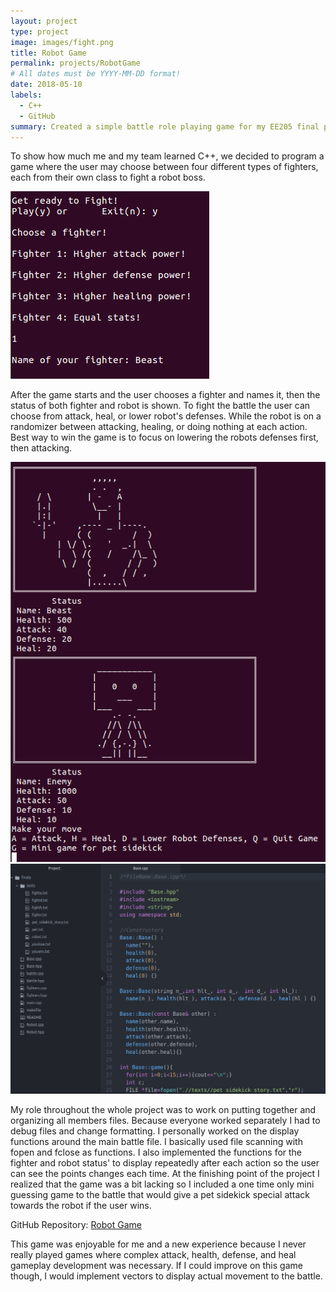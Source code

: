 ```yaml
---
layout: project
type: project
image: images/fight.png
title: Robot Game
permalink: projects/RobotGame
# All dates must be YYYY-MM-DD format!
date: 2018-05-10
labels:
  - C++
  - GitHub
summary: Created a simple battle role playing game for my EE205 final project.
---
```


To show how much me and my team learned C++, we decided to program a game where the user may choose between four different types of fighters, each from their own class to fight a robot boss.

<img class="ui image" src="../images/start.png">

After the game starts and the user chooses a fighter and names it, then the status of both fighter and robot is shown. To fight the battle the user can choose from attack, heal, or lower robot's defenses. While the robot is on a randomizer between attacking, healing, or doing nothing at each action. Best way to win the game is to focus on lowering the robots defenses first, then attacking.

<img class="ui image" src="../images/battle.png"> 

<div>
<img class="ui image" src="../images/arena.png">
</div>
 
My role throughout the whole project was to work on putting together and organizing all members files. Because everyone worked separately I had to debug files and change formatting. I personally worked on the display functions around the main battle file. I basically used file scanning with fopen and fclose as functions. I also implemented the functions for the fighter and robot status' to display repeatedly after each action so the user can see the points changes each time. At the finishing point of the project I realized that the game was a bit lacking so I included a one time only mini guessing game to the battle that would give a pet sidekick special attack towards the robot if the user wins.

GitHub Repository: <a href="https://github.com/klin6/EE205proj"><i class="large github icon "></i>Robot Game</a>
 
This game was enjoyable for me and a new experience because I never really played games where complex attack, health, defense, and heal gameplay development was necessary. If I could improve on this game though, I would implement vectors to display actual movement to the battle.
